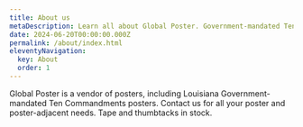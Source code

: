 ```yaml
---
title: About us
metaDescription: Learn all about Global Poster. Government-mandated Ten Commandments posters now available.
date: 2024-06-20T00:00:00.000Z
permalink: /about/index.html
eleventyNavigation:
  key: About
  order: 1
---
```


Global Poster is a vendor of posters, including
Louisiana Government-mandated Ten Commandments posters.
Contact us for all your poster and poster-adjacent needs.
Tape and thumbtacks in stock.
